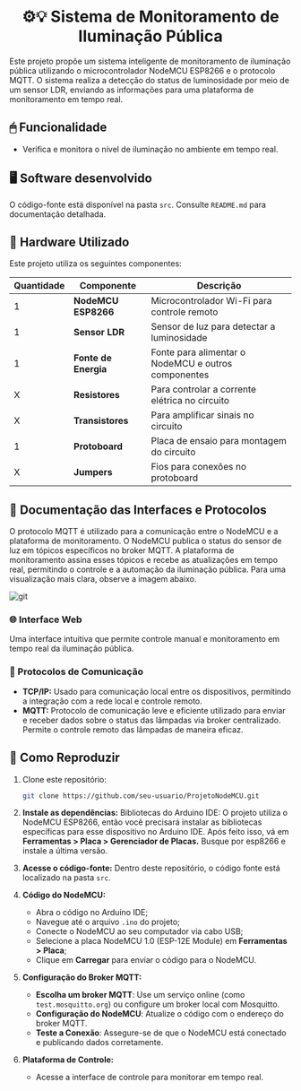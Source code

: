 <h1 align="center"
  <img src="https://github.com/user-attachments/assets/b2d46483-62ba-4f6b-a25e-000a550c525e" alt="Logo" width="204px">
  <br>
  ⚙💡 Sistema de Monitoramento de Iluminação Pública  
  <br> 
</h1>

Este projeto propõe um sistema inteligente de monitoramento de iluminação pública utilizando o microcontrolador NodeMCU ESP8266 e o protocolo MQTT. O sistema realiza a detecção do status de luminosidade por meio de um sensor LDR, enviando as informações para uma plataforma de monitoramento em tempo real.

## 🖱 Funcionalidade

- Verifica e monitora o nível de iluminação no ambiente em tempo real.

## 🖥 Software desenvolvido

O código-fonte está disponível na pasta `src`. Consulte `README.md` para documentação detalhada.

## 🔌 Hardware Utilizado

Este projeto utiliza os seguintes componentes:

| Quantidade | Componente          | Descrição                                     |
|------------|---------------------|-----------------------------------------------|
| 1          | **NodeMCU ESP8266** | Microcontrolador Wi-Fi para controle remoto   |
| 1          | **Sensor LDR**      | Sensor de luz para detectar a luminosidade    |
| 1          | **Fonte de Energia**| Fonte para alimentar o NodeMCU e outros componentes |
| X          | **Resistores**      | Para controlar a corrente elétrica no circuito|
| X          | **Transistores**    | Para amplificar sinais no circuito            |
| 1          | **Protoboard**      | Placa de ensaio para montagem do circuito     |
| X          | **Jumpers**         | Fios para conexões no protoboard              |

## 📁 Documentação das Interfaces e Protocolos

O protocolo MQTT é utilizado para a comunicação entre o NodeMCU e a plataforma de monitoramento. O NodeMCU publica o status do sensor de luz em tópicos específicos no broker MQTT. A plataforma de monitoramento assina esses tópicos e recebe as atualizações em tempo real, permitindo o controle e a automação da iluminação pública. Para uma visualização mais clara, observe a imagem abaixo.

![git](https://github.com/user-attachments/assets/de293ae1-0022-4b80-975a-39c907cad013)

### 🌐 Interface Web

Uma interface intuitiva que permite controle manual e monitoramento em tempo real da iluminação pública.

### 📡 Protocolos de Comunicação

- **TCP/IP:** Usado para comunicação local entre os dispositivos, permitindo a integração com a rede local e controle remoto.
- **MQTT:** Protocolo de comunicação leve e eficiente utilizado para enviar e receber dados sobre o status das lâmpadas via broker centralizado. Permite o controle remoto das lâmpadas de maneira eficaz.

## 📌 Como Reproduzir

1. Clone este repositório:
    ```sh
    git clone https://github.com/seu-usuario/ProjetoNodeMCU.git
    ```

2. **Instale as dependências:** Bibliotecas do Arduino IDE: O projeto utiliza o NodeMCU ESP8266, então você precisará instalar as bibliotecas específicas para esse dispositivo no Arduino IDE. Após feito isso, vá em **Ferramentas > Placa > Gerenciador de Placas.** Busque por esp8266 e instale a última versão.

3. **Acesse o código-fonte:** Dentro deste repositório, o código fonte está localizado na pasta `src`.

4. **Código do NodeMCU:**
    - Abra o código no Arduino IDE;
    - Navegue até o arquivo `.ino` do projeto;
    - Conecte o NodeMCU ao seu computador via cabo USB;
    - Selecione a placa NodeMCU 1.0 (ESP-12E Module) em **Ferramentas > Placa**;
    - Clique em **Carregar** para enviar o código para o NodeMCU.

5. **Configuração do Broker MQTT:**
  

    - **Escolha um broker MQTT**: Use um serviço online (como `test.mosquitto.org`) ou configure um broker local com Mosquitto.
    - **Configuração do NodeMCU**: Atualize o código com o endereço do broker MQTT.
    - **Teste a Conexão**: Assegure-se de que o NodeMCU está conectado e publicando dados corretamente.

6. **Plataforma de Controle:**
    - Acesse a interface de controle para monitorar em tempo real.
